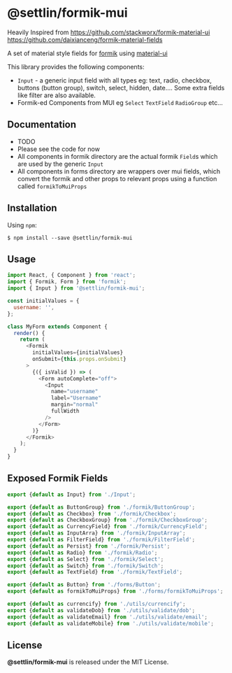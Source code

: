 # @settlin/formik-mui

Heavily Inspired from
https://github.com/stackworx/formik-material-ui
https://github.com/daixianceng/formik-material-fields

A set of material style fields for [formik](https://github.com/jaredpalmer/formik) using [material-ui](https://github.com/mui-org/material-ui)

This library provides the following components:

- `Input` - a generic input field with all types eg: text, radio, checkbox, buttons (button group), switch, select, hidden, date.... Some extra fields like filter are also available.
- Formik-ed Components from MUI eg `Select` `TextField` `RadioGroup` etc...

## Documentation

- TODO
- Please see the code for now
- All components in formik directory are the actual formik `Field`s which are used by the generic `Input`
- All components in forms directory are wrappers over mui fields, which convert the formik and other props to relevant props using a function called `formikToMuiProps` 

## Installation

Using `npm`:

```
$ npm install --save @settlin/formik-mui
```

## Usage

```js
import React, { Component } from 'react';
import { Formik, Form } from 'formik';
import { Input } from '@settlin/formik-mui';

const initialValues = {
  username: '',
};

class MyForm extends Component {
  render() {
    return (
      <Formik
        initialValues={initialValues}
        onSubmit={this.props.onSubmit}
      >
        {({ isValid }) => (
          <Form autoComplete="off">
            <Input
              name="username"
              label="Username"
              margin="normal"
              fullWidth
            />
          </Form>
        )}
      </Formik>
    );
  }
}

```

## Exposed Formik Fields
```js
export {default as Input} from './Input';

export {default as ButtonGroup} from './formik/ButtonGroup';
export {default as Checkbox} from './formik/Checkbox';
export {default as CheckboxGroup} from './formik/CheckboxGroup';
export {default as CurrencyField} from './formik/CurrencyField';
export {default as InputArra} from './formik/InputArray';
export {default as FilterField} from './formik/FilterField';
export {default as Persist} from './formik/Persist';
export {default as Radio} from './formik/Radio';
export {default as Select} from './formik/Select';
export {default as Switch} from './formik/Switch';
export {default as TextField} from './formik/TextField';

export {default as Button} from './forms/Button';
export {default as formikToMuiProps} from './forms/formikToMuiProps';

export {default as currencify} from './utils/currencify';
export {default as validateDob} from './utils/validate/dob';
export {default as validateEmail} from './utils/validate/email';
export {default as validateMobile} from './utils/validate/mobile';
```

## License

**@settlin/formik-mui** is released under the MIT License.
